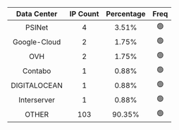 | Data Center | IP Count | Percentage | Freq |
|:------------:|:--------:|:-----------:|:-----:|
| PSINet | 4 | 3.51% | 🟢 |
| Google-Cloud | 2 | 1.75% | 🟢 |
| OVH | 2 | 1.75% | 🟢 |
| Contabo | 1 | 0.88% | 🟢 |
| DIGITALOCEAN | 1 | 0.88% | 🟢 |
| Interserver | 1 | 0.88% | 🟢 |
| OTHER | 103 | 90.35% | 🟢 |